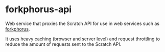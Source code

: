 # forkphorus-api

Web service that proxies the Scratch API for use in web services such as [forkphorus](https://forkphorus.github.io).

It uses heavy caching (browser and server level) and request throttling to reduce the amount of requests sent to the Scratch API.
